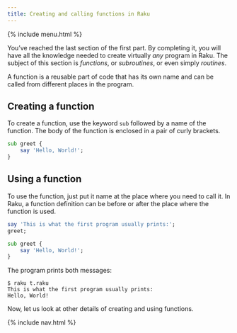 ```yaml
---
title: Creating and calling functions in Raku
---
```


{% include menu.html %}

You’ve reached the last section of the first part. By completing it, you will have all the knowledge needed to create virtually _any_ program in Raku. The subject of this section is _functions_, or _subroutines_, or even simply _routines_.

A function is a reusable part of code that has its own name and can be called from different places in the program.

## Creating a function

To create a function, use the keyword `sub` followed by a name of the function. The body of the function is enclosed in a pair of curly brackets. 

```raku
sub greet {
    say 'Hello, World!';
}
```

## Using a function

To use the function, just put it name at the place where you need to call it. In Raku, a function definition can be before or after the place where the function is used.

```raku
say 'This is what the first program usually prints:';
greet;    

sub greet {
    say 'Hello, World!';
}
```

The program prints both messages:

```console
$ raku t.raku
This is what the first program usually prints:
Hello, World!
```

Now, let us look at other details of creating and using functions.

{% include nav.html %}
